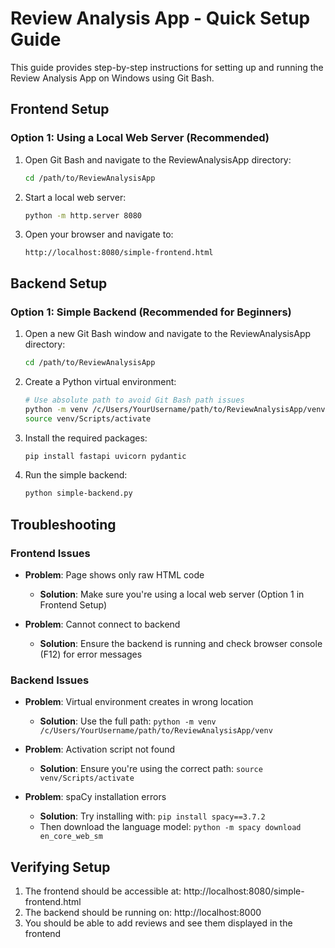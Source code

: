 # Review Analysis App - Quick Setup Guide

This guide provides step-by-step instructions for setting up and running the Review Analysis App on Windows using Git Bash.

## Frontend Setup

### Option 1: Using a Local Web Server (Recommended)

1. Open Git Bash and navigate to the ReviewAnalysisApp directory:
   ```bash
   cd /path/to/ReviewAnalysisApp
   ```

2. Start a local web server:
   ```bash
   python -m http.server 8080
   ```

3. Open your browser and navigate to:
   ```
   http://localhost:8080/simple-frontend.html
   ```

## Backend Setup

### Option 1: Simple Backend (Recommended for Beginners)

1. Open a new Git Bash window and navigate to the ReviewAnalysisApp directory:
   ```bash
   cd /path/to/ReviewAnalysisApp
   ```

2. Create a Python virtual environment:
   ```bash
   # Use absolute path to avoid Git Bash path issues
   python -m venv /c/Users/YourUsername/path/to/ReviewAnalysisApp/venv
   source venv/Scripts/activate
   ```

3. Install the required packages:
   ```bash
   pip install fastapi uvicorn pydantic
   ```

4. Run the simple backend:
   ```bash
   python simple-backend.py
   ```

## Troubleshooting

### Frontend Issues

- **Problem**: Page shows only raw HTML code
  - **Solution**: Make sure you're using a local web server (Option 1 in Frontend Setup)

- **Problem**: Cannot connect to backend
  - **Solution**: Ensure the backend is running and check browser console (F12) for error messages

### Backend Issues

- **Problem**: Virtual environment creates in wrong location
  - **Solution**: Use the full path: `python -m venv /c/Users/YourUsername/path/to/ReviewAnalysisApp/venv`

- **Problem**: Activation script not found
  - **Solution**: Ensure you're using the correct path: `source venv/Scripts/activate`

- **Problem**: spaCy installation errors
  - **Solution**: Try installing with: `pip install spacy==3.7.2`
  - Then download the language model: `python -m spacy download en_core_web_sm`

## Verifying Setup

1. The frontend should be accessible at: http://localhost:8080/simple-frontend.html
2. The backend should be running on: http://localhost:8000
3. You should be able to add reviews and see them displayed in the frontend
